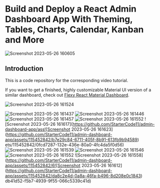 # Build and Deploy a React Admin Dashboard App With Theming, Tables, Charts, Calendar, Kanban and More
![Screenshot 2023-05-26 160605](https://github.com/StarterCode11/admin-dashboard-app/assets/115452842/741b0694-6846-457d-a6bd-3df6718dd164)


## Introduction
This is a code repository for the corresponding video tutorial.

If you want to get a finished, highly customizable Material UI version of a similar dashboard, check out [Flexy React Material Dashboard](https://www.wrappixel.com/templates/flexy-react-material-dashboard-admin/?ref=257&campaign=Flexy).

![Screenshot 2023-05-26 161524](https://github.com/StarterCode11/admin-dashboard-app/assets/115452842/06f82add-bb53-4184-8715-53fe1fce0e75)

![Screenshot 2023-05-26 161437](https://github.com/StarterCode11/admin-dashboard-app/assets/115452842/722f33b8-7bc7-474d-97e9-d73c7642776f)
![Screenshot 2023-05-26 161446](https://github.com/StarterCode11/admin-dashboard-app/assets/115452842/1aad1732-91cc-4fb4-a132-6b24ee480543)
![Screenshot 2023-05-26 161457](https://github.com/StarterCode11/admin-dashboard-app/assets/115452842/06bbec48-4272-4e38-98e3-62363493f807)
![Screenshot 2023-05-26 161552](https://github.com/StarterCode11/admin-dashboard-app/assets/115452842/0954aefb-73aa-4ea4-b263-5fc450c770d4)
![Screenshot 2023-05-26 161617](https://github.com/StarterCode11/admin-dashboard-app/ass![Screenshot 2023-05-26 161623](https://github.com/StarterCode11/admin-dashboard-app/assets/115452842/b7e29c84-6711-405f-8b91-613fb9b94589)
ets/115452842/0fcd7287-132e-436e-80a0-4fc4da5f0d56)
![Screenshot 2023-05-26 161539](https://github.com/StarterCode11/admin-dashboard-app/assets/115452842/0edcddb1-1016-4212-9784-72077b135c03)
![Screenshot 2023-05-26 161546](https://github.com/StarterCode11/admin-dashboard-app/assets/115452842/2cab8e07-c03e-4391-9f57-6655cc40c149)
![Screenshot 2023-05-26 161552](https://github.com/StarterCode11/admin-dashboard-app/assets/115452842/9603397d-c639-49d5-8090-b64cb1f653ff)
![Screenshot 2023-05-26 161558](https://github.com/StarterCode11/admin-dashboard-app/assets/115452842/6![Screenshot 2023-05-26 161612](https://github.com/StarterCode11/admin-dashboard-app/assets/115452842/da8c2e4d-0a8a-46fa-b496-8d208e0c1843)
db41d52-f5b7-4939-9f55-066c5339c41d)
